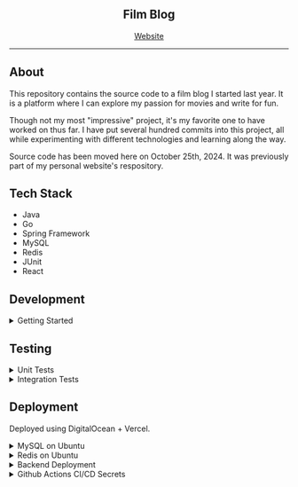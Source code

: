 <div align="center">
    <h2>Film Blog</h2>
    <a href="https://film.michael-yi.com/">Website</a>
</div>

<hr/>

## About 

This repository contains the source code to a film blog I started last year. It is a platform where I can explore my passion for movies and write for fun. 

Though not my most "impressive" project, it's my favorite one to have worked on thus far. I have put several hundred commits into this project, all while experimenting with different technologies and learning along the way.

Source code has been moved here on October 25th, 2024. It was previously part of my personal website's respository.

## Tech Stack

- Java
- Go
- Spring Framework
- MySQL
- Redis
- JUnit
- React

## Development

<details>
    <summary>Getting Started</summary>

### Getting Started

#### Pre-Requisites

- Gradle
- MySQL
- Redis 
- Node

1. Setup environment variables.

```bash
export ADMIN_PW=<your-admin-password>
export JWT_SECRET_KEY=<your-jwt-secret-key>
```

> Set `ADMIN_PW` equal to a secure, hashed password. Generate one using openssl or any password manager, and then hash it using Spring Security's `BCryptPasswordEncoder`.
> To generate a JWT secret key, use openssl rand -base64 512.

2. Create a MySQL database.

> Create a new database called `film_blog`. Make sure that your MySQL master username and password are both set to root.

3. Install dependencies and run projects.

> Open three terminal instances. Follow the below code blocks to run each app.

```bash
cd backend/java
./gradlew bootRun
```

```bash
cd frontend/admin 
npm i
npm start
```

```bash
cd frontend/main
npm i
npm start
```
</details>

## Testing

<details>
        <summary>Unit Tests</summary>

### Unit Tests

<details>
    <summary>Auth Package</summary>

- [x] AuthService.java
    - [x] willThrowLoginWhenWrongPassword
    - [x] canLogin
    - [x] willThrowValidateTokenWhenTokenIsMalformed
    - [x] willThrowValidateTokenWhenTokenIsUnauthorized
    - [x] canValidateToken
- [x] AuthUtil.java
    - [x] willReturnFalseDuringIsAuthHeaderValidWhenHeaderIsNull
    - [x] willReturnFalseDuringIsAuthHeaderValidWhenHeaderIsBlank
    - [x] willReturnFalseDuringIsAuthHeaderValidWhenHeaderIsEmpty
    - [x] willReturnFalseDuringIsAuthHeaderValidWhenHeaderStartsWithWrongPrefix
    - [x] willReturnTrueDuringIsAuthHeaderValidWhenHeaderIsValid
- [x] JwtService.java
    - [x] canGetSigningKey
    - [x] canGenerateToken
    - [x] willThrowValidateTokenWhenTokenIsNotJwt
    - [x] willThrowValidateTokenWhenTokenUsesWrongSigningKey
    - [x] willThrowValidateTokenWhenTokenIsExpired
    - [x] canValidateToken
</details>

<details>
    <summary>Cache Package</summary>

- [x] CacheDao.java
    - [x] canSet
    - [x] canGet
    - [x] canDelete
- [x] CacheService.java
    - [x] willReturnNullDuringGetWhenKeyNotFound
    - [x] canGetValueUsingClazz
    - [x] canGetValueUsingTypeReference
    - [x] willReturnDuringSetWhenDataIsNull
    - [x] canSet
    - [x] canDelete
</details>

<details>
    <summary>Post Package</summary>

- [x] PostService.java
    - [x] canGetAllPostsWhenCacheHit
    - [x] canGetAllPosts
    - [x] willThrowUpdatePostWhenPostNotFound
    - [x] canUpdatePost
    - [x] willThrowDeletePostWhenNotFound
    - [x] canDeletePost
- [x] PostUtil.java
    - [x] willThrowConstructPostWhenTextHasNoTitle
    - [x] willThrowConstructPostWhenTextHasNoContent
    - [x] canConstructPost
    - [x] willThrowGetImageWhenMultipartFileIsNull
    - [x] willThrowGetImageWhenMultipartFileIsEmpty
    - [x] willThrowGetImageWhenMultipartFileHasSizeZero
    - [x] willThrowGetImageWhenMultipartFileHasInvalidFileExtension
    - [x] willThrowGetImageWhenMultipartFileHasInvalidContentType
    - [x] canGetImage
</details>

<details>
    <summary>Health Package</summary>

- [x] HealthService.java
    - [x] canGetHealthWithDatabasesUp
    - [ ] canGetHealthWithDatabasesDown
    - [x] canGetHealthWithMysqlUpAndRedisDown
    - [ ] canGetHealthWithMysqlDownAndRedisUp
- [x] HealthUtil.java
    - [x] canGetUptime
    - [x] canGetMysqlUpStatus
    - [x] canGetMysqlDownStatus
    - [x] canGetRedisUpStatus
    - [x] canGetRedisDownStatus

</details>

<details>
    <summary>Util Package</summary>

- [x] StringUtil.java
    - [x] willReturnFalseDuringIsStringValidWhenStringIsNull
    - [x] willReturnFalseDuringIsStringValidWhenStringIsBlank
    - [x] willReturnFalseDuringIsStringValidWhenStringIsEmpty
    - [x] willReturnTrueDuringIsStringValidWhenStringIsValid
- [x] DateUtil.java
    - [x] canGetTotalHours
    - [x] canGetRemainingMinutes
    - [x] canGetRemainingSeconds
    - [x] canGetRemainingMillis
</details>

<hr/>

</details>

<details>
    <summary>Integration Tests</summary>

### Integration Tests
</details>

## Deployment

Deployed using DigitalOcean + Vercel.

<details>
    <summary>MySQL on Ubuntu</summary>

1. Install MySQL: https://ubuntu.com/server/docs/install-and-configure-a-mysql-server

2. Login to MySQL and create a new user, database, and grant privileges.

```sql
sudo mysql
CREATE USER '<USERNAME>'@'%' IDENTIFIED BY '<PASSWORD>';
CREATE DATABASE film_blog;
GRANT ALL PRIVILEGES ON film_blog.* TO '<USERNAME>'@'%';
FLUSH PRIVILEGES;
```

3. Initialize the database with tables.

```sql
USE film_blog;
# source all migration code from ./backend/java/src/main/resources/db/migration
```
</details>

<details>
<summary>Redis on Ubuntu</summary>

1. Install Redis: https://redis.io/docs/latest/operate/oss_and_stack/install/install-redis/install-redis-on-linux/

2. Generate a new Redis password.

```bash
openssl rand -base64 512
```

3. Edit the Redis config change the password.
```bash
redis-cli
CONFIG SET requirepass <password>
```
</details>

<details>
    <summary>Backend Deployment</summary>

1. Install Nginx: https://ubuntu.com/tutorials/install-and-configure-nginx#1-overview

2. Install Certbot and follow its instructions for Nginx: https://certbot.eff.org/ 

3. Configure Nginx.
```bash
sudo vi /etc/nginx/sites-enabled/<domain>
```
> Paste the following:

```
server {
    listen 80;
    server_name <domain>;

    return 301 https://$host$request_uri;
}

server {
    listen 443 ssl;
    server_name <domain>;

    ssl_certificate /etc/letsencrypt/live/<domain>/fullchain.pem;
    ssl_certificate_key /etc/letsencrypt/live/<domain>/privkey.pem;
    ssl_trusted_certificate /etc/letsencrypt/live/<domain>/chain.pem;
    
    location / {
        proxy_pass http://localhost:8080;
        proxy_set_header Host $host;
        proxy_set_header X-Real-IP $remote_addr;
        proxy_set_header X-Forwarded-For $proxy_add_x_forwarded_for;
    }
}
```

4. Ensure DNS settings are configured properly.

</details>

<details>
    <summary>Github Actions CI/CD Secrets</summary>

1. Navigate to the GitHub repository, click Settings. Under Security, click Secrets and variables and Actions.

2. Set the following secrets:

> Set `ADMIN_PW` to your secure, hashed password for logging into the admin platform.

> Set `JWT_SECRET_KEY` to your JWT signing key.

> Set `SPRING_DATASOURCE_PASSWORD` to the MySQL user password. 

> Set `SPRING_DATASOURCE_USERNAME` to the MySQL user username.

> Set `SPRING_DATA_REDIS_PASSWORD` to the Redis server authentication password. 

> Set `SSH_HOST` to the IP address of the EC2 instance hosting the Spring Boot app.

> Set `SSH_KEY` to the content in the keypair that authorizes SSH connections to the EC2 instance hosting the Spring Boot app.

> Set `TEST_ADMIN_PW` to a secure, hashed password for logging into the admin platform for integration tests only.

</details>

